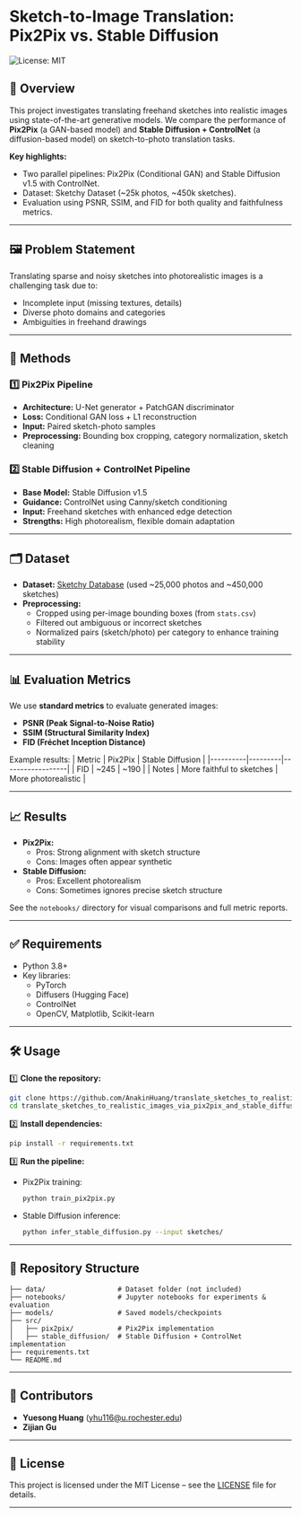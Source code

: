# Sketch-to-Image Translation: Pix2Pix vs. Stable Diffusion

![License: MIT](https://img.shields.io/badge/License-MIT-yellow.svg)

## 🚀 Overview

This project investigates translating freehand sketches into realistic images using state-of-the-art generative models. We compare the performance of **Pix2Pix** (a GAN-based model) and **Stable Diffusion + ControlNet** (a diffusion-based model) on sketch-to-photo translation tasks.

**Key highlights:**
- Two parallel pipelines: Pix2Pix (Conditional GAN) and Stable Diffusion v1.5 with ControlNet.
- Dataset: Sketchy Dataset (~25k photos, ~450k sketches).
- Evaluation using PSNR, SSIM, and FID for both quality and faithfulness metrics.

---

## 🖼️ Problem Statement

Translating sparse and noisy sketches into photorealistic images is a challenging task due to:
- Incomplete input (missing textures, details)
- Diverse photo domains and categories
- Ambiguities in freehand drawings

---

## 🔬 Methods

### 1️⃣ Pix2Pix Pipeline
- **Architecture:** U-Net generator + PatchGAN discriminator
- **Loss:** Conditional GAN loss + L1 reconstruction
- **Input:** Paired sketch-photo samples
- **Preprocessing:** Bounding box cropping, category normalization, sketch cleaning

### 2️⃣ Stable Diffusion + ControlNet Pipeline
- **Base Model:** Stable Diffusion v1.5
- **Guidance:** ControlNet using Canny/sketch conditioning
- **Input:** Freehand sketches with enhanced edge detection
- **Strengths:** High photorealism, flexible domain adaptation

---

## 🗂️ Dataset

- **Dataset:** [Sketchy Database](http://sketchy.database) (used ~25,000 photos and ~450,000 sketches)
- **Preprocessing:**
    - Cropped using per-image bounding boxes (from `stats.csv`)
    - Filtered out ambiguous or incorrect sketches
    - Normalized pairs (sketch/photo) per category to enhance training stability

---

## 📊 Evaluation Metrics

We use **standard metrics** to evaluate generated images:
- **PSNR (Peak Signal-to-Noise Ratio)**
- **SSIM (Structural Similarity Index)**
- **FID (Fréchet Inception Distance)**

Example results:
| Metric   | Pix2Pix | Stable Diffusion |
|----------|---------|------------------|
| FID      | ~245    | ~190             |
| Notes    | More faithful to sketches | More photorealistic |

---

## 📈 Results

- **Pix2Pix:** 
    - Pros: Strong alignment with sketch structure
    - Cons: Images often appear synthetic
- **Stable Diffusion:**
    - Pros: Excellent photorealism
    - Cons: Sometimes ignores precise sketch structure

See the `notebooks/` directory for visual comparisons and full metric reports.

---

## ✅ Requirements

- Python 3.8+
- Key libraries:
    - PyTorch
    - Diffusers (Hugging Face)
    - ControlNet
    - OpenCV, Matplotlib, Scikit-learn

---

## 🛠️ Usage

1️⃣ **Clone the repository:**

```bash
git clone https://github.com/AnakinHuang/translate_sketches_to_realistic_images_via_pix2pix_and_stable_diffusion.git
cd translate_sketches_to_realistic_images_via_pix2pix_and_stable_diffusion
```

2️⃣ **Install dependencies:**

```bash
pip install -r requirements.txt
```

3️⃣ **Run the pipeline:**

- Pix2Pix training:
    ```bash
    python train_pix2pix.py
    ```

- Stable Diffusion inference:
    ```bash
    python infer_stable_diffusion.py --input sketches/
    ```

---

## 📂 Repository Structure

```
├── data/                  # Dataset folder (not included)
├── notebooks/             # Jupyter notebooks for experiments & evaluation
├── models/                # Saved models/checkpoints
├── src/
│   ├── pix2pix/           # Pix2Pix implementation
│   ├── stable_diffusion/  # Stable Diffusion + ControlNet implementation
├── requirements.txt
└── README.md
```

---

## 👥 Contributors

- **Yuesong Huang** (yhu116@u.rochester.edu)
- **Zijian Gu**

---

## 📄 License

This project is licensed under the MIT License – see the [LICENSE](LICENSE) file for details.

---
